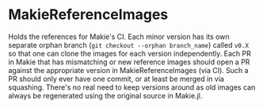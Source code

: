 # MakieReferenceImages

Holds the references for Makie's CI. Each minor version has its own separate orphan branch (`git checkout --orphan branch_name`) called `v0.X` so that one can clone the images for each version independently.
Each PR in Makie that has mismatching or new reference images should open a PR against the appropriate version in MakieReferenceImages (via CI).
Such a PR should only ever have one commit, or at least be merged in via squashing.
There's no real need to keep versions around as old images can always be regenerated using the original source in Makie.jl.